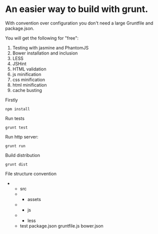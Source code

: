 # An easier way to build with grunt.

With convention over configuration you don't need a large Gruntfile and package.json.

You will get the following for "free":

1. Testing with jasmine and PhantomJS
2. Bower installation and inclusion
3. LESS
4. JSHint
5. HTML validation
6. js minification
7. css minification
8. html minification
9. cache busting

Firstly

    npm install

Run tests

    grunt test

Run http server:

    grunt run

Build distribution

    grunt dist

File structure convention

- - src
  - - assets
  - - js
  - - less
  - test
package.json
gruntfile.js
bower.json

